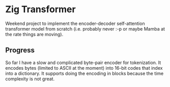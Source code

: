# Zig Transformer

Weekend project to implement the encoder-decoder self-attention
transformer model from scratch (i.e. probably never :-p or maybe Mamba
at the rate things are moving).

## Progress

So far I have a slow and complicated byte-pair encoder for
tokenization. It encodes bytes (limited to ASCII at the moment) into
16-bit codes that index into a dictionary. It supports doing the
encoding in blocks because the time complexity is not great.


